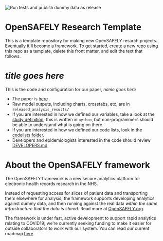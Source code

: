 ![Run tests and publish dummy data as release](https://github.com/opensafely/hiv-research/workflows/Run%20tests%20and%20publish%20dummy%20data%20as%20release/badge.svg)

# OpenSAFELY Research Template

This is a template repository for making new OpenSAFELY resarch projects.  Eventually it'll become a framework. To get started, create a new repo using this repo as a template, delete this front matter, and edit the text that follows.

# _title goes here_

This is the code and configuration for our paper, _name goes here_

* The paper is [here]()
* Raw model outputs, including charts, crosstabs, etc, are in `released_analysis_results/`
* If you are interested in how we defined our variables, take a look at the [study definition](analysis/study_definition.py); this is written in `python`, but non-programmers should be able to understand what is going on there
* If you are interested in how we defined our code lists, look in the [codelists folder](./codelists/).
* Developers and epidemiologists interested in the code should review
[DEVELOPERS.md](./docs/DEVELOPERS.md).

# About the OpenSAFELY framework

The OpenSAFELY framework is a new secure analytics platform for
electronic health records research in the NHS.

Instead of requesting access for slices of patient data and
transporting them elsewhere for analysis, the framework supports
developing analytics against dummy data, and then running against the
real data *within the same infrastructure that the data is stored*.
Read more at [OpenSAFELY.org](https://opensafely.org).

The framework is under fast, active development to support rapid
analytics relating to COVID19; we're currently seeking funding to make
it easier for outside collaborators to work with our system.  You can
read our current roadmap [here](ROADMAP.md).
